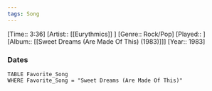 ```yaml
---
tags: Song  
---
```

[Time:: 3:36]
[Artist:: [[Eurythmics]] ]
[Genre:: Rock/Pop]
[Played:: ]
[Album:: [[Sweet Dreams (Are Made Of This) (1983)]]]
[Year:: 1983]
### Dates
````dataview
TABLE Favorite_Song
WHERE Favorite_Song = "Sweet Dreams (Are Made Of This)"
````